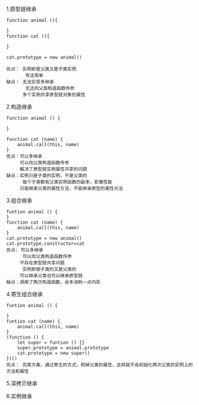 1.原型链继承
	
	function animal (){
	
	}
	function cat (){
	
	}
	
	cat.prototype = new animal()
	
	优点： 实例即是父类又是子类实例
		   写法简单
	缺点： 无法实现多继承
		   无法向父类构造函数传参
		  多个实例共享原型链对象的属性


2.构造继承

	function animal () {
		
	}

	function cat (name) {
		animal.call(this, name)
	}
	优点：可以多继承
	     可以向父类构造函数传参
	     解决了原型链实例属性共享的问题
	缺点：实例只是子类的实例，不是父类的
		  每个子类都有父类实例函数的副本，影像性能
		 只能继承父类的属性方法，不能继承原型的属性方法
3.组合继承

	funtion animal () {
	}
	function cat (name) {
		animal.call(this, name)
	}
	cat.prototype = new animal()
	cat.prototype.constructor=cat
	优点: 可以多继承
		  可以向父类构造函数传参
		 不存在原型链共享问题
		  实例即使子类的又是父类的
		 可以继承父类也可以继承原型链
	缺点：调用了两次构造函数，会多消耗一点内存

4.寄生组合继承

	funtion animal () {

	}
	funtion cat (name) {
		animal.call(this, name)
	}
	(function () {
		let super = funtion () {}
		super.prototype = animal.prototype
		cat.prototype = new super()
	})()
	优点： 完美方案，通过寄生的方式，砍掉父类的属性，这样就不会初始化两次父类的实例上的方法和属性
5.深拷贝继承

6.实例继承

